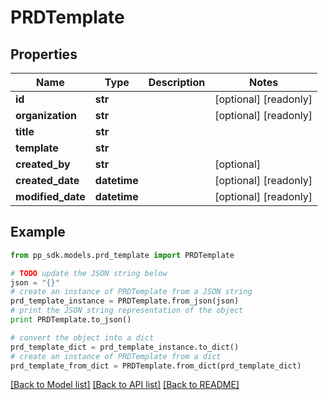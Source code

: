 # PRDTemplate


## Properties
Name | Type | Description | Notes
------------ | ------------- | ------------- | -------------
**id** | **str** |  | [optional] [readonly] 
**organization** | **str** |  | [optional] [readonly] 
**title** | **str** |  | 
**template** | **str** |  | 
**created_by** | **str** |  | [optional] 
**created_date** | **datetime** |  | [optional] [readonly] 
**modified_date** | **datetime** |  | [optional] [readonly] 

## Example

```python
from pp_sdk.models.prd_template import PRDTemplate

# TODO update the JSON string below
json = "{}"
# create an instance of PRDTemplate from a JSON string
prd_template_instance = PRDTemplate.from_json(json)
# print the JSON string representation of the object
print PRDTemplate.to_json()

# convert the object into a dict
prd_template_dict = prd_template_instance.to_dict()
# create an instance of PRDTemplate from a dict
prd_template_from_dict = PRDTemplate.from_dict(prd_template_dict)
```
[[Back to Model list]](../README.md#documentation-for-models) [[Back to API list]](../README.md#documentation-for-api-endpoints) [[Back to README]](../README.md)


